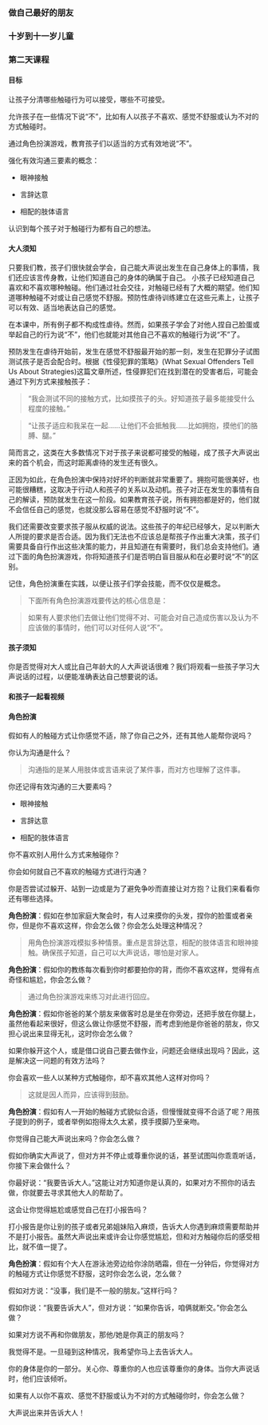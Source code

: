 ### 做自己最好的朋友

### 十岁到十一岁儿童

### 第二天课程

#### 目标



让孩子分清哪些触碰行为可以接受，哪些不可接受。



允许孩子在一些情况下说“不”，比如有人以孩子不喜欢、感觉不舒服或认为不对的方式触碰时。



通过角色扮演游戏，教育孩子们以适当的方式有效地说“不”。



强化有效沟通三要素的概念：

* 眼神接触

* 言辞达意

* 相配的肢体语言



认识到每个孩子对于触碰行为都有自己的想法。



#### 大人须知



只要我们教，孩子们很快就会学会，自己能大声说出发生在自己身体上的事情，我们还应该言传身教，让他们知道自己的身体的确属于自己。 小孩子已经知道自己喜欢和不喜欢哪种触碰。他们通过社会交往，对触碰已经有了大概的期望。他们知道哪种触碰不对或让自己感觉不舒服。预防性虐待训练建立在这些元素上，让孩子可以有效、适当地表达自己的感觉。



在本课中，所有例子都不构成性虐待。然而，如果孩子学会了对他人捏自己脸蛋或举起自己的行为说“不”，他们也就能对其他自己不喜欢的触碰行为说“不”了。



预防发生在虐待开始前，发生在感觉不舒服最开始的那一刻，发生在犯罪分子试图测试孩子是否会配合时。根据《性侵犯罪的策略》(What Sexual Offenders Tell Us About Strategies)这篇文章所述，性侵罪犯们在找到潜在的受害者后，可能会通过下列方式来接触孩子：



> “我会测试不同的接触方式，比如摸孩子的头。好知道孩子最多能接受什么程度的接触。”



> “让孩子适应和我呆在一起……让他们不会抵触我……比如拥抱，摸他们的胳膊、腿。”



简而言之，这类在大多数情况下对于孩子来说都可接受的触碰，成了孩子大声说出来的首个机会，而这时距离虐待的发生还有很久。



正因为如此，在角色扮演中保持对好坏的判断就非常重要了。拥抱可能很美好，也可能很糟糕，这取决于行动人和孩子的关系以及动机。孩子对正在发生的事情有自己的解读，预防就发生在这一阶段。如果教育孩子说，所有拥抱都是好的，他们就不会信任自己的感觉，也就没那么容易在感觉不舒服时说“不”。



我们还需要改变要求孩子服从权威的说法。这些孩子的年纪已经够大，足以判断大人所提的要求是否合适。因为我们无法也不应该总是帮孩子作出重大决策，孩子们需要具备自行作出这些决策的能力，并且知道在有需要时，我们总会支持他们。通过下面的角色扮演游戏，你将知道孩子们是否明白盲目服从和在必要时说“不”的区别。



记住，角色扮演重在实践，以便让孩子们学会技能，而不仅仅是概念。



> 下面所有角色扮演游戏要传达的核心信息是：



> 如果有人要求他们去做让他们觉得不对、可能会对自己造成伤害以及认为不应该做的事情时，他们可以对任何人说“不”。



#### 孩子须知



你是否觉得对大人或比自己年龄大的人大声说话很难？我们将观看一些孩子学习大声说话的过程，以便能准确表达自己想要说的话。



#### 和孩子一起看视频



#### 角色扮演



假如有人的触碰方式让你感觉不适，除了你自己之外，还有其他人能帮你说吗？



你认为沟通是什么？



> 沟通指的是某人用肢体或言语来说了某件事，而对方也理解了这件事。



你还记得有效沟通的三大要素吗？



* 眼神接触

* 言辞达意

* 相配的肢体语言



你不喜欢别人用什么方式来触碰你？



你会如何就自己不喜欢的触碰方式进行沟通？



你是否尝试过躲开、站到一边或是为了避免争吵而直接让对方抱？让我们来看看你还有哪些选择。



**角色扮演**：假如在参加家庭大聚会时，有人过来摸你的头发，捏你的脸蛋或者亲你，但是你不喜欢这样，你会怎么做？你会怎么处理这种情况？



> 用角色扮演游戏模拟多种情景。重点是言辞达意，相配的肢体语言和眼神接触。确保孩子知道，自己可以大声说话，哪怕是对家人。



**角色扮演**：假如你的教练每次看到你时都要拍你的背，而你不喜欢这样，觉得有点奇怪和尴尬，你会怎么做？



> 通过角色扮演游戏来练习对此进行回应。



**角色扮演**：假如你爸爸的某个朋友来做客时总是坐在你旁边，还把手放在你腿上，虽然他看起来很好，但这么做让你感觉不舒服，而考虑到他是你爸爸的朋友，你又担心说出来显得无礼，这时你会怎么做？



如果你躲开这个人，或是借口说自己要去做作业，问题还会继续出现吗？因此，这是解决这一问题的有效方法吗？



你会喜欢一些人以某种方式触碰你，却不喜欢其他人这样对你吗？



> 这就是因人而异，应该得到鼓励。



**角色扮演**：假如有人一开始的触碰方式貌似合适，但慢慢就变得不合适了呢？用孩子提到的例子，或者举例如抱得太久太紧，摸手摸脚乃至亲吻。



你觉得自己能大声说出来吗？你会怎么做？



假如你确实大声说了，但对方并不停止或尊重你说的话，甚至试图叫你乖乖听话，你接下来会做什么？



你最好说：“我要告诉大人。”这能让对方知道你是认真的，如果对方不照你的话去做，你就要去寻求其他大人的帮助了。



这会让你觉得尴尬或感觉自己在打小报告吗？



打小报告是你让别的孩子或者兄弟姐妹陷入麻烦，告诉大人你遇到麻烦需要帮助并不是打小报告。虽然大声说出来或许会让你感觉尴尬，但和对方触碰你后的感受相比，就不值一提了。



**角色扮演**：假如有个大人在游泳池旁边给你涂防晒霜，但在一分钟后，你觉得对方的触碰方式让你感觉不舒服，这时你会怎么说，怎么做？



假如对方说：“没事，我们是不一般的朋友。”这样行吗？



假如你说：“我要告诉大人”，但对方说：“如果你告诉，咱俩就断交。”你会怎么做？



如果对方说不再和你做朋友，那他/她是你真正的朋友吗？



我觉得不是。一旦碰到这种情况，我希望你马上去告诉大人。



你的身体是你的一部分。关心你、尊重你的人也应该尊重你的身体。当你大声说话时，他们应该倾听。



如果有人以你不喜欢、感觉不舒服或认为不对的方式触碰你时，你会怎么做？



大声说出来并告诉大人！
